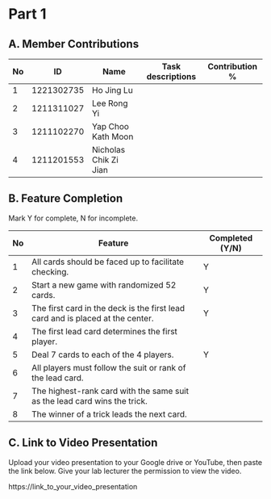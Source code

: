 # Part 1

## A. Member Contributions

| No  | ID         | Name                | Task descriptions | Contribution % |
| --- | ---------- | ------------------- | ----------------- | -------------- |
| 1   | 1221302735 | Ho Jing Lu          |                   |
| 2   | 1211311027 | Lee Rong Yi         |                   |
| 3   | 1211102270 |Yap Choo Kath Moon   |                   |
| 4   | 1211201553 |Nicholas Chik Zi Jian|                   |

## B. Feature Completion

Mark Y for complete, N for incomplete.

| No  | Feature                                                                        | Completed (Y/N) |
| --- | ------------------------------------------------------------------------------ | --------------- |
| 1   | All cards should be faced up to facilitate checking.                           |        Y
| 2   | Start a new game with randomized 52 cards.                                     |        Y
| 3   | The first card in the deck is the first lead card and is placed at the center. |        Y
| 4   | The first lead card determines the first player.                               |
| 5   | Deal 7 cards to each of the 4 players.                                         |        Y
| 6   | All players must follow the suit or rank of the lead card.                     |
| 7   | The highest-rank card with the same suit as the lead card wins the trick.      |
| 8   | The winner of a trick leads the next card.                                     |

## C. Link to Video Presentation

Upload your video presentation to your Google drive or YouTube, then paste the link below. Give your lab lecturer the permission to view the video.

https://link_to_your_video_presentation
